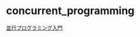# concurrent_programming

[並行プログラミング入門](https://www.amazon.co.jp/s?k=%E4%B8%A6%E8%A1%8C+%E3%83%97%E3%83%AD%E3%82%B0%E3%83%A9%E3%83%9F%E3%83%B3%E3%82%B0+%E5%85%A5%E9%96%80&adgrpid=127288173355&gclid=CjwKCAiAvOeQBhBkEiwAxutUVHpt6OmAlo_EOnp2-oOTODvoCu9uxQVln7Vq2y4TfXidlTREV8j9QxoCaUAQAvD_BwE&hvadid=542002142864&hvdev=c&hvlocint=1009783&hvlocphy=1009303&hvnetw=g&hvqmt=e&hvrand=10634661280207075527&hvtargid=kwd-1412107202344&hydadcr=27266_11561145&jp-ad-ap=0&tag=googhydr-22&ref=pd_sl_5hpo6sy5qy_e_p51)
